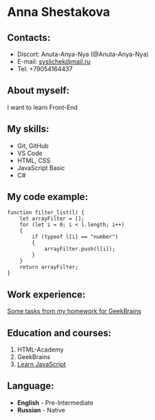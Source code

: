 # Anna Shestakova
## Contacts:
* Discort: Anuta-Anya-Nya (@Anuta-Anya-Nya)
* E-mail: syslichek@mail.ru
* Tel: +79054164437

## About myself:
I want to learn Front-End 

## My skills:
* Git, GitHub
* VS Code
* HTML, CSS
* JavaScript Basic
* C#

## My code example:
~~~
function filter_list(l) {
    let arrayFilter = [];
    for (let i = 0; i < l.length; i++) 
    {
        if (typeof l[i] == "number") 
        {
            arrayFilter.push(l[i]);
        }
    }
    return arrayFilter;
}
~~~

## Work experience:
[Some tasks from my homework for GeekBrains](https://github.com/Anuta-Anya-Nya/HomeWork-1)

## Education and courses:
1. HTML-Academy
2. GeekBrains
3. [Learn JavaScript](https://learn.javascript.ru/)

## Language:
* **English** - Pre-Intermediate
* **Russian** - Native